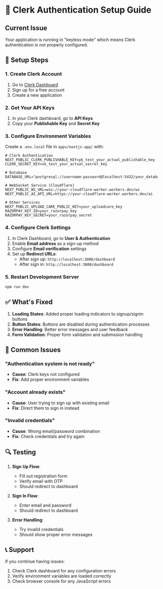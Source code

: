 # 🔐 Clerk Authentication Setup Guide

## Current Issue

Your application is running in "keyless mode" which means Clerk authentication is not properly configured.

## 🔧 Setup Steps

### 1. Create Clerk Account

1. Go to [Clerk Dashboard](https://dashboard.clerk.com)
2. Sign up for a free account
3. Create a new application

### 2. Get Your API Keys

1. In your Clerk dashboard, go to **API Keys**
2. Copy your **Publishable Key** and **Secret Key**

### 3. Configure Environment Variables

Create a `.env.local` file in `apps/nextjs-app/` with:

```env
# Clerk Authentication
NEXT_PUBLIC_CLERK_PUBLISHABLE_KEY=pk_test_your_actual_publishable_key
CLERK_SECRET_KEY=sk_test_your_actual_secret_key

# Database
DATABASE_URL="postgresql://username:password@localhost:5432/your_database"

# WebSocket Service (Cloudflare)
NEXT_PUBLIC_WS_URL=wss://your-cloudflare-worker.workers.dev/ws
NEXT_PUBLIC_AI_API_URL=https://your-cloudflare-worker.workers.dev/ai

# Other Services
NEXT_PUBLIC_UPLOAD_CARE_PUBLIC_KEY=your_uploadcare_key
RAZORPAY_KEY_ID=your_razorpay_key
RAZORPAY_KEY_SECRET=your_razorpay_secret
```

### 4. Configure Clerk Settings

1. In Clerk Dashboard, go to **User & Authentication**
2. Enable **Email address** as a sign-up method
3. Configure **Email verification** settings
4. Set up **Redirect URLs**:
   - After sign up: `http://localhost:3000/dashboard`
   - After sign in: `http://localhost:3000/dashboard`

### 5. Restart Development Server

```bash
npm run dev
```

## ✅ What's Fixed

1. **Loading States**: Added proper loading indicators to signup/signin buttons
2. **Button States**: Buttons are disabled during authentication processes
3. **Error Handling**: Better error messages and user feedback
4. **Form Validation**: Proper form validation and submission handling

## 🚨 Common Issues

### "Authentication system is not ready"

- **Cause**: Clerk keys not configured
- **Fix**: Add proper environment variables

### "Account already exists"

- **Cause**: User trying to sign up with existing email
- **Fix**: Direct them to sign in instead

### "Invalid credentials"

- **Cause**: Wrong email/password combination
- **Fix**: Check credentials and try again

## 🔍 Testing

1. **Sign Up Flow**:

   - Fill out registration form
   - Verify email with OTP
   - Should redirect to dashboard

2. **Sign In Flow**:

   - Enter email and password
   - Should redirect to dashboard

3. **Error Handling**:
   - Try invalid credentials
   - Should show proper error messages

## 📞 Support

If you continue having issues:

1. Check Clerk dashboard for any configuration errors
2. Verify environment variables are loaded correctly
3. Check browser console for any JavaScript errors
